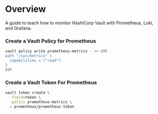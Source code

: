 # Overview

A guide to teach how to monitor HashiCorp Vault with Prometheus, Loki, and Grafana.

### Create a Vault Policy for Prometheus

```bash
vault policy write prometheus-metrics - << EOF
path "/sys/metrics" {
  capabilities = ["read"]
}
EOF
```

### Create a Vault Token For Prometheus

```bash
vault token create \
  -field=token \
  -policy prometheus-metrics \
  > prometheus/prometheus-token
```

